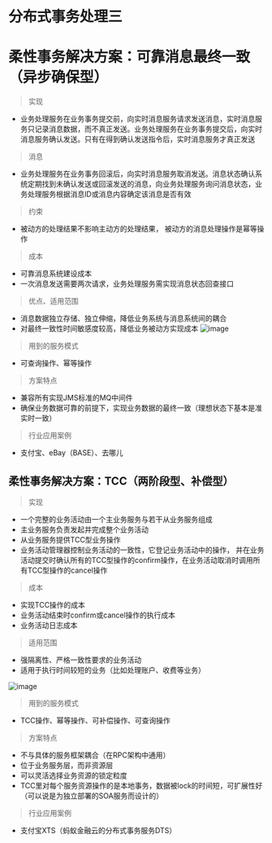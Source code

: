# 分布式事务处理三

# 柔性事务解决方案：可靠消息最终一致（异步确保型）

> 实现
* 业务处理服务在业务事务提交前，向实时消息服务请求发送消息，实时消息服务只记录消息数据，而不真正发送。业务处理服务在业务事务提交后，向实时消息服务确认发送。只有在得到确认发送指令后，实时消息服务才真正发送

> 消息
* 业务处理服务在业务事务回滚后，向实时消息服务取消发送。消息状态确认系统定期找到未确认发送或回滚发送的消息，向业务处理服务询问消息状态，业务处理服务根据消息ID或消息内容确定该消息是否有效

> 约束
* 被动方的处理结果不影响主动方的处理结果， 被动方的消息处理操作是幂等操作

> 成本
* 可靠消息系统建设成本
* 一次消息发送需要两次请求，业务处理服务需实现消息状态回查接口

> 优点、适用范围
* 消息数据独立存储、独立伸缩，降低业务系统与消息系统间的耦合
* 对最终一致性时间敏感度较高，降低业务被动方实现成本
![image](https://github.com/csy512889371/learnDoc/blob/master/image/2018/fbs/9.png)

> 用到的服务模式
* 可查询操作、幂等操作

> 方案特点
* 兼容所有实现JMS标准的MQ中间件
* 确保业务数据可靠的前提下，实现业务数据的最终一致（理想状态下基本是准实时一致）

> 行业应用案例
* 支付宝、eBay（BASE）、去哪儿

## 柔性事务解决方案：TCC（两阶段型、补偿型）

> 实现
* 一个完整的业务活动由一个主业务服务与若干从业务服务组成
* 主业务服务负责发起并完成整个业务活动
* 从业务服务提供TCC型业务操作
* 业务活动管理器控制业务活动的一致性，它登记业务活动中的操作， 并在业务活动提交时确认所有的TCC型操作的confirm操作，在业务活动取消时调用所有TCC型操作的cancel操作

> 成本
* 实现TCC操作的成本
* 业务活动结束时confirm或cancel操作的执行成本
* 业务活动日志成本

> 适用范围
* 强隔离性、严格一致性要求的业务活动
* 适用于执行时间较短的业务（比如处理账户、收费等业务）

![image](https://github.com/csy512889371/learnDoc/blob/master/image/2018/fbs/10.png)


> 用到的服务模式
* TCC操作、幂等操作、可补偿操作、可查询操作

> 方案特点
* 不与具体的服务框架耦合（在RPC架构中通用）
* 位于业务服务层，而非资源层
* 可以灵活选择业务资源的锁定粒度
* TCC里对每个服务资源操作的是本地事务，数据被lock的时间短，可扩展性好（可以说是为独立部署的SOA服务而设计的）

> 行业应用案例
* 支付宝XTS（蚂蚁金融云的分布式事务服务DTS）






